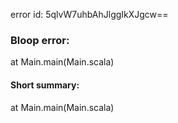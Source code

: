 error id: 5qlvW7uhbAhJlggIkXJgcw==
### Bloop error:

at Main.main(Main.scala)
#### Short summary: 

at Main.main(Main.scala)